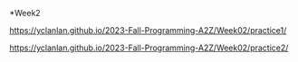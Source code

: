 *Week2

https://yclanlan.github.io/2023-Fall-Programming-A2Z/Week02/practice1/

https://yclanlan.github.io/2023-Fall-Programming-A2Z/Week02/practice2/